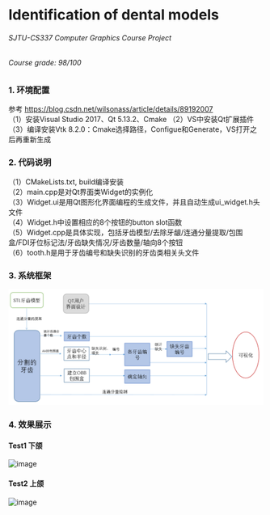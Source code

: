# Identification of dental models  
###### SJTU-CS337 Computer Graphics Course Project 
###### Course grade: 98/100
### 1. 环境配置
参考 https://blog.csdn.net/wilsonass/article/details/89192007  
（1）安装Visual Studio 2017、Qt 5.13.2、Cmake
（2）VS中安装Qt扩展插件  
（3）编译安装Vtk 8.2.0：Cmake选择路径，Configue和Generate，VS打开之后再重新生成
### 2. 代码说明
（1）CMakeLists.txt, build编译安装  
（2）main.cpp是对Qt界面类Widget的实例化  
（3）Widget.ui是用Qt图形化界面编程的生成文件，并且自动生成ui_widget.h头文件  
（4）Widget.h中设置相应的8个按钮的button slot函数  
（5）Widget.cpp是具体实现，包括牙齿模型/去除牙龈/连通分量提取/包围盒/FDI牙位标记法/牙齿缺失情况/牙齿数量/轴向8个按钮  
（6）tooth.h是用于牙齿编号和缺失识别的牙齿类相关头文件
### 3. 系统框架
![image](https://github.com/fjygf/-/blob/master/img/1-系统框架.png) 
### 4. 效果展示
#### Test1 下颌
![image](https://github.com/fjygf/identification-of-dental-models/blob/master/img/test1.gif)
#### Test2 上颌
![image](https://github.com/fjygf/identification-of-dental-models/blob/master/img/test2.gif)
